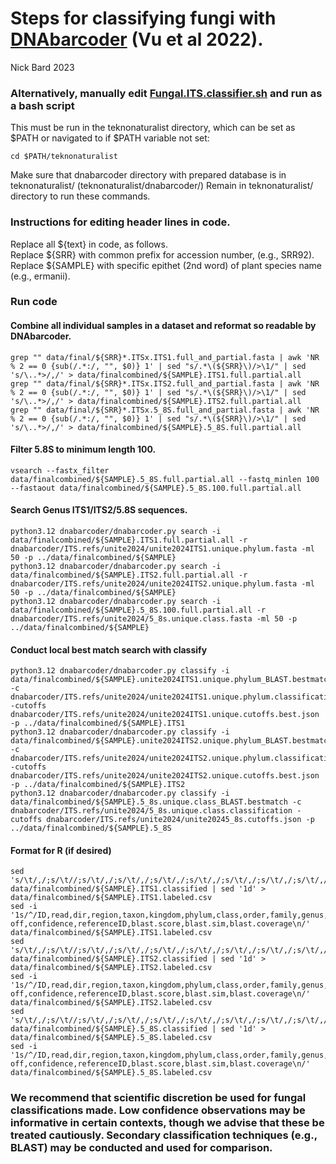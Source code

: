 # Steps for classifying fungi with [DNAbarcoder](https://github.com/vuthuyduong/dnabarcoder) (Vu et al 2022). <br>
Nick Bard 2023

### Alternatively, manually edit [Fungal.ITS.classifier.sh](/Fungal.ITS.classifier.sh) and run as a bash script

This must be run in the teknonaturalist directory, which can be set as $PATH or navigated to if $PATH variable not set:
```
cd $PATH/teknonaturalist
```

Make sure that dnabarcoder directory with prepared database is in teknonaturalist/ (teknonaturalist/dnabarcoder/)
Remain in teknonaturalist/ directory to run these commands.

### Instructions for editing header lines in code.
Replace all ${text} in code, as follows.<br>
Replace ${SRR} with common prefix for accession number, (e.g., SRR92).<br>
Replace ${SAMPLE} with specific epithet (2nd word) of plant species name (e.g., ermanii).<br>

### Run code <br>
#### Combine all individual samples in a dataset and reformat so readable by DNAbarcoder.
```
grep "" data/final/${SRR}*.ITSx.ITS1.full_and_partial.fasta | awk 'NR % 2 == 0 {sub(/.*:/, "", $0)} 1' | sed "s/.*\(${SRR}\)/>\1/" | sed 's/\..*>/,/' > data/finalcombined/${SAMPLE}.ITS1.full.partial.all
grep "" data/final/${SRR}*.ITSx.ITS2.full_and_partial.fasta | awk 'NR % 2 == 0 {sub(/.*:/, "", $0)} 1' | sed "s/.*\(${SRR}\)/>\1/" | sed 's/\..*>/,/' > data/finalcombined/${SAMPLE}.ITS2.full.partial.all
grep "" data/final/${SRR}*.ITSx.5_8S.full_and_partial.fasta | awk 'NR % 2 == 0 {sub(/.*:/, "", $0)} 1' | sed "s/.*\(${SRR}\)/>\1/" | sed 's/\..*>/,/' > data/finalcombined/${SAMPLE}.5_8S.full.partial.all
```

#### Filter 5.8S to minimum length 100.
```
vsearch --fastx_filter data/finalcombined/${SAMPLE}.5_8S.full.partial.all --fastq_minlen 100 --fastaout data/finalcombined/${SAMPLE}.5_8S.100.full.partial.all
```

#### Search Genus ITS1/ITS2/5.8S sequences.
```
python3.12 dnabarcoder/dnabarcoder.py search -i data/finalcombined/${SAMPLE}.ITS1.full.partial.all -r dnabarcoder/ITS.refs/unite2024/unite2024ITS1.unique.phylum.fasta -ml 50 -p ../data/finalcombined/${SAMPLE}
python3.12 dnabarcoder/dnabarcoder.py search -i data/finalcombined/${SAMPLE}.ITS2.full.partial.all -r dnabarcoder/ITS.refs/unite2024/unite2024ITS2.unique.phylum.fasta -ml 50 -p ../data/finalcombined/${SAMPLE}
python3.12 dnabarcoder/dnabarcoder.py search -i data/finalcombined/${SAMPLE}.5_8S.100.full.partial.all -r dnabarcoder/ITS.refs/unite2024/5_8s.unique.class.fasta -ml 50 -p ../data/finalcombined/${SAMPLE}
```
#### Conduct local best match search with classify
```
python3.12 dnabarcoder/dnabarcoder.py classify -i data/finalcombined/${SAMPLE}.unite2024ITS1.unique.phylum_BLAST.bestmatch -c dnabarcoder/ITS.refs/unite2024/unite2024ITS1.unique.phylum.classification -cutoffs dnabarcoder/ITS.refs/unite2024/unite2024ITS1.unique.cutoffs.best.json -p ../data/finalcombined/${SAMPLE}.ITS1
python3.12 dnabarcoder/dnabarcoder.py classify -i data/finalcombined/${SAMPLE}.unite2024ITS2.unique.phylum_BLAST.bestmatch -c dnabarcoder/ITS.refs/unite2024/unite2024ITS2.unique.phylum.classification -cutoffs dnabarcoder/ITS.refs/unite2024/unite2024ITS2.unique.cutoffs.best.json -p ../data/finalcombined/${SAMPLE}.ITS2
python3.12 dnabarcoder/dnabarcoder.py classify -i data/finalcombined/${SAMPLE}.5_8s.unique.class_BLAST.bestmatch -c dnabarcoder/ITS.refs/unite2024/5_8s.unique.class.classification -cutoffs dnabarcoder/ITS.refs/unite2024/unite20245_8s.cutoffs.json -p ../data/finalcombined/${SAMPLE}.5_8S
```
#### Format for R (if desired)
```
sed 's/\t/,/;s/\t//;s/\t/,/;s/\t/,/;s/\t/,/;s/\t/,/;s/\t/,/;s/\t/,/;s/\t/,/;s/\t/,/;s/.__//;s/;.__/,/;s/;.__/,/;s/;.__/,/;s/;.__/,/;s/;.__/,/;s/;.__/,/;s/|/,/;s/|/,/' data/finalcombined/${SAMPLE}.ITS1.classified | sed '1d' > data/finalcombined/${SAMPLE}.ITS1.labeled.csv
sed -i '1s/^/ID,read,dir,region,taxon,kingdom,phylum,class,order,family,genus,species,rank,cut-off,confidence,referenceID,blast.score,blast.sim,blast.coverage\n/' data/finalcombined/${SAMPLE}.ITS1.labeled.csv
sed 's/\t/,/;s/\t//;s/\t/,/;s/\t/,/;s/\t/,/;s/\t/,/;s/\t/,/;s/\t/,/;s/\t/,/;s/\t/,/;s/.__//;s/;.__/,/;s/;.__/,/;s/;.__/,/;s/;.__/,/;s/;.__/,/;s/;.__/,/;s/|/,/;s/|/,/' data/finalcombined/${SAMPLE}.ITS2.classified | sed '1d' > data/finalcombined/${SAMPLE}.ITS2.labeled.csv
sed -i '1s/^/ID,read,dir,region,taxon,kingdom,phylum,class,order,family,genus,species,rank,cut-off,confidence,referenceID,blast.score,blast.sim,blast.coverage\n/' data/finalcombined/${SAMPLE}.ITS2.labeled.csv
sed 's/\t/,/;s/\t//;s/\t/,/;s/\t/,/;s/\t/,/;s/\t/,/;s/\t/,/;s/\t/,/;s/\t/,/;s/\t/,/;s/.__//;s/;.__/,/;s/;.__/,/;s/;.__/,/;s/;.__/,/;s/;.__/,/;s/;.__/,/;s/|/,/;s/|/,/' data/finalcombined/${SAMPLE}.5_8S.classified | sed '1d' > data/finalcombined/${SAMPLE}.5_8S.labeled.csv
sed -i '1s/^/ID,read,dir,region,taxon,kingdom,phylum,class,order,family,genus,species,rank,cut-off,confidence,referenceID,blast.score,blast.sim,blast.coverage\n/' data/finalcombined/${SAMPLE}.5_8S.labeled.csv
```

### We recommend that scientific discretion be used for fungal classifications made. Low confidence observations may be informative in certain contexts, though we advise that these be treated cautiously. Secondary classification techniques (e.g., BLAST) may be conducted and used for comparison.
